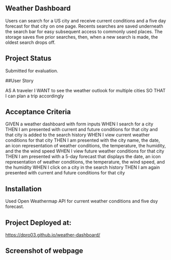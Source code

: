 ## Weather Dashboard

Users can search for a US city and receive current conditions and a five day forecast for that city on one page. Recents searches are saved underneath the search bar for easy subsequent access to commonly used places. The storage saves five prior searches, then, when a new search is made, the oldest search drops off.

## Project Status

Submitted for evaluation.

##User Story

AS A traveler
I WANT to see the weather outlook for multiple cities
SO THAT I can plan a trip accordingly

## Acceptance Criteria

GIVEN a weather dashboard with form inputs
WHEN I search for a city
THEN I am presented with current and future conditions for that city and that city is added to the search history
WHEN I view current weather conditions for that city
THEN I am presented with the city name, the date, an icon representation of weather conditions, the temperature, the humidity, and the the wind speed
WHEN I view future weather conditions for that city
THEN I am presented with a 5-day forecast that displays the date, an icon representation of weather conditions, the temperature, the wind speed, and the humidity
WHEN I click on a city in the search history
THEN I am again presented with current and future conditions for that city

## Installation

Used Open Weathermap API for current weather conditions and five dsy forecast.

## Project Deployed at:

https://dpro03.github.io/weather-dashboard/

## Screenshot of webpage

